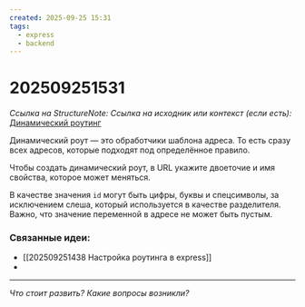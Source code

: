 ```yaml
---
created: 2025-09-25 15:31
tags:
  - express
  - backend
---
```

# 202509251531
*Ссылка на StructureNote:*
*Ссылка на исходник или контекст (если есть):* [Динамический роутинг](https://practicum.yandex.ru/learn/backend-nodejs/courses/16b47298-e20d-4fde-9619-1ab305039a00/sprints/564238/topics/1839b729-54bc-4e2b-92a4-271a0d268cb8/lessons/49cb5630-aa1e-4806-b4a2-71aca431eea7/)

Динамический роут — это обработчики шаблона адреса. То есть сразу всех адресов, которые подходят под определённое правило. 

Чтобы создать динамический роут, в URL укажите двоеточие и имя свойства, которое может меняться.

В качестве значения `id` могут быть цифры, буквы и спецсимволы, за исключением слеша, который используется в качестве разделителя. Важно, что значение переменной в адресе не может быть пустым.
### Связанные идеи:
*   [[202509251438 Настройка роутинга в express]]
* 
---

*Что стоит развить? Какие вопросы возникли?*